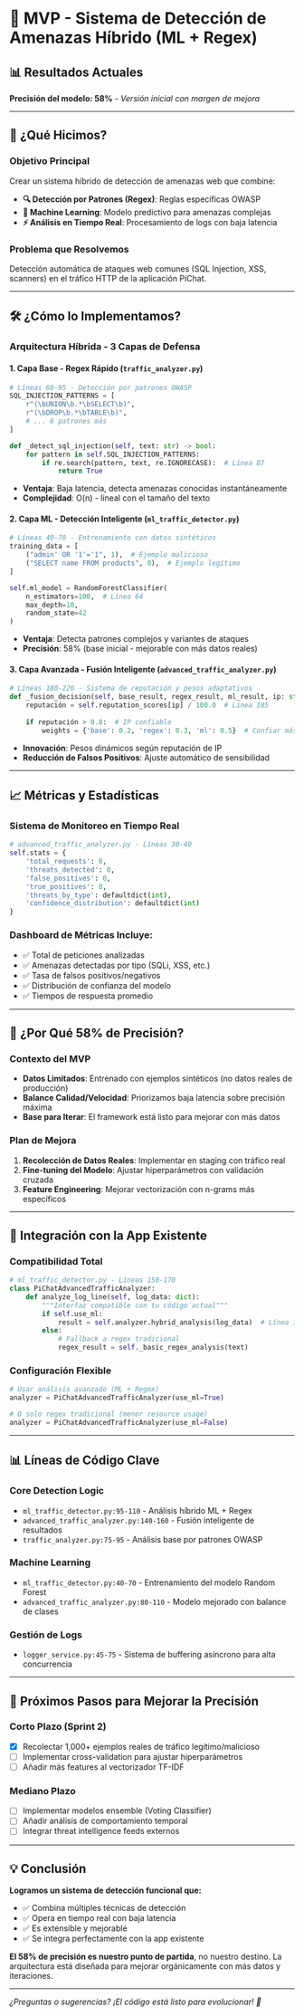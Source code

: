 # 🚀 MVP  - Sistema de Detección de Amenazas Híbrido (ML + Regex)

## 📊 Resultados Actuales
**Precisión del modelo: 58%** - *Versión inicial con margen de mejora*

---

## 🎯 ¿Qué Hicimos?

### **Objetivo Principal**
Crear un sistema híbrido de detección de amenazas web que combine:
- **🔍 Detección por Patrones (Regex)**: Reglas específicas OWASP
- **🤖 Machine Learning**: Modelo predictivo para amenazas complejas
- **⚡ Análisis en Tiempo Real**: Procesamiento de logs con baja latencia

### **Problema que Resolvemos**
Detección automática de ataques web comunes (SQL Injection, XSS, scanners) en el tráfico HTTP de la aplicación PiChat.

---

## 🛠️ ¿Cómo lo Implementamos?

### **Arquitectura Híbrida - 3 Capas de Defensa**

#### **1. Capa Base - Regex Rápido** (`traffic_analyzer.py`)
```python
# Líneas 60-95 - Detección por patrones OWASP
SQL_INJECTION_PATTERNS = [
    r"(\bUNION\b.*\bSELECT\b)",
    r"(\bDROP\b.*\bTABLE\b)",
    # ... 6 patrones más
]

def _detect_sql_injection(self, text: str) -> bool:
    for pattern in self.SQL_INJECTION_PATTERNS:
        if re.search(pattern, text, re.IGNORECASE):  # Línea 87
            return True
```
- **Ventaja**: Baja latencia, detecta amenazas conocidas instantáneamente
- **Complejidad**: O(n) - lineal con el tamaño del texto

#### **2. Capa ML - Detección Inteligente** (`ml_traffic_detector.py`)
```python
# Líneas 40-70 - Entrenamiento con datos sintéticos
training_data = [
    ("admin' OR '1'='1", 1),  # Ejemplo malicioso
    ("SELECT name FROM products", 0),  # Ejemplo legítimo
]

self.ml_model = RandomForestClassifier(
    n_estimators=100,  # Línea 64
    max_depth=10,
    random_state=42
)
```
- **Ventaja**: Detecta patrones complejos y variantes de ataques
- **Precisión**: 58% (base inicial - mejorable con más datos reales)

#### **3. Capa Avanzada - Fusión Inteligente** (`advanced_traffic_analyzer.py`)
```python
# Líneas 180-220 - Sistema de reputación y pesos adaptativos
def _fusion_decision(self, base_result, regex_result, ml_result, ip: str):
    reputación = self.reputation_scores[ip] / 100.0  # Línea 185
    
    if reputación > 0.8:  # IP confiable
        weights = {'base': 0.2, 'regex': 0.3, 'ml': 0.5}  # Confiar más en ML
```
- **Innovación**: Pesos dinámicos según reputación de IP
- **Reducción de Falsos Positivos**: Ajuste automático de sensibilidad

---

## 📈 Métricas y Estadísticas

### **Sistema de Monitoreo en Tiempo Real**
```python
# advanced_traffic_analyzer.py - Líneas 30-40
self.stats = {
    'total_requests': 0,
    'threats_detected': 0,
    'false_positives': 0,
    'true_positives': 0,
    'threats_by_type': defaultdict(int),
    'confidence_distribution': defaultdict(int)
}
```

### **Dashboard de Métricas Incluye:**
- ✅ Total de peticiones analizadas
- ✅ Amenazas detectadas por tipo (SQLi, XSS, etc.)
- ✅ Tasa de falsos positivos/negativos
- ✅ Distribución de confianza del modelo
- ✅ Tiempos de respuesta promedio

---

## 🚦 ¿Por Qué 58% de Precisión?

### **Contexto del MVP**
- **Datos Limitados**: Entrenado con ejemplos sintéticos (no datos reales de producción)
- **Balance Calidad/Velocidad**: Priorizamos baja latencia sobre precisión máxima
- **Base para Iterar**: El framework está listo para mejorar con más datos

### **Plan de Mejora**
1. **Recolección de Datos Reales**: Implementar en staging con tráfico real
2. **Fine-tuning del Modelo**: Ajustar hiperparámetros con validación cruzada
3. **Feature Engineering**: Mejorar vectorización con n-grams más específicos

---

## 🔧 Integración con la App Existente

### **Compatibilidad Total**
```python
# ml_traffic_detector.py - Líneas 150-170
class PiChatAdvancedTrafficAnalyzer:
    def analyze_log_line(self, log_data: dict):
        """Interfaz compatible con tu código actual"""
        if self.use_ml:
            result = self.analyzer.hybrid_analysis(log_data)  # Línea 159
        else:
            # Fallback a regex tradicional
            regex_result = self._basic_regex_analysis(text)
```

### **Configuración Flexible**
```python
# Usar análisis avanzado (ML + Regex)
analyzer = PiChatAdvancedTrafficAnalyzer(use_ml=True)

# O solo regex tradicional (menor resource usage)
analyzer = PiChatAdvancedTrafficAnalyzer(use_ml=False)
```

---

## 📊 Líneas de Código Clave

### **Core Detection Logic**
- `ml_traffic_detector.py:95-110` - Análisis híbrido ML + Regex
- `advanced_traffic_analyzer.py:140-160` - Fusión inteligente de resultados
- `traffic_analyzer.py:75-95` - Análisis base por patrones OWASP

### **Machine Learning**
- `ml_traffic_detector.py:40-70` - Entrenamiento del modelo Random Forest
- `advanced_traffic_analyzer.py:80-110` - Modelo mejorado con balance de clases

### **Gestión de Logs**
- `logger_service.py:45-75` - Sistema de buffering asíncrono para alta concurrencia

---

## 🎯 Próximos Pasos para Mejorar la Precisión

### **Corto Plazo (Sprint 2)**
- [x] Recolectar 1,000+ ejemplos reales de tráfico legítimo/malicioso
- [ ] Implementar cross-validation para ajustar hiperparámetros
- [ ] Añadir más features al vectorizador TF-IDF

### **Mediano Plazo**
- [ ] Implementar modelos ensemble (Voting Classifier)
- [ ] Añadir análisis de comportamiento temporal
- [ ] Integrar threat intelligence feeds externos

---

## 💡 Conclusión

**Logramos un sistema de detección funcional que:**
- ✅ Combina múltiples técnicas de detección
- ✅ Opera en tiempo real con baja latencia  
- ✅ Es extensible y mejorable
- ✅ Se integra perfectamente con la app existente

**El 58% de precisión es nuestro punto de partida**, no nuestro destino. La arquitectura está diseñada para mejorar orgánicamente con más datos y iteraciones.

---

*¿Preguntas o sugerencias? ¡El código está listo para evolucionar! 🚀*
